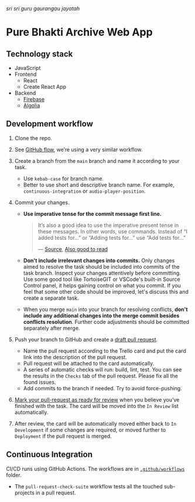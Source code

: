 _sri sri guru gaurangau jayatah_

# Pure Bhakti Archive Web App

## Technology stack

- JavaScript
- Frontend
  - React
  - Create React App
- Backend
  - [Firebase](https://firebase.google.com/docs/)
  - [Algolia](https://www.algolia.com/doc/)

## Development workflow

1. Clone the repo.
1. See [GitHub flow](https://guides.github.com/introduction/flow/), we’re using a very similar workflow.
1. Create a branch from the `main` branch and name it according to your task.

   - Use `kebab-case` for branch name.
   - Better to use short and descriptive branch name. For example, `continuous-integration` or `audio-player-position`.

1. Commit your changes.

   - **Use imperative tense for the commit message first line.**

     > It’s also a good idea to use the imperative present tense in these messages. In other words, use commands. Instead of “I added tests for…” or “Adding tests for…” use “Add tests for…”
     >
     > — [Source](https://www.git-scm.com/book/id/v2/Distributed-Git-Contributing-to-a-Project), [Also good to read](https://medium.com/@danielfeelfine/commit-verbs-101-why-i-like-to-use-this-and-why-you-should-also-like-it-d3ed2689ef70)

   - **Don't include irrelevant changes into commits.** Only changes aimed to resolve the task should be included into commits of the task branch. Inspect your changes attentively before committing. Use some good tool like TortoiseGIT or VSCode's built-in Source Control panel, it helps gaining control on what you commit. If you feel that some other code should be improved, let's discuss this and create a separate task.

   - When you merge `main` into your branch for resolving conflicts, **don't include any additional changes into the merge commit besides conflicts resolution**. Further code adjustments should be committed separately after merge.

1. Push your branch to GitHub and create a [draft pull request](https://docs.github.com/en/free-pro-team@latest/github/collaborating-with-issues-and-pull-requests/about-pull-requests#draft-pull-requests).

   - Name the pull request according to the Trello card and put the card link into the description of the pull request.
   - Pull request will be attached to the card automatically.
   - A series of automatic checks will run: build, lint, test. You can see the results in the `Checks` tab of the pull request. Please fix all the found issues.
   - Add commits to the branch if needed. Try to avoid force-pushing.

1. [Mark your pull-request as ready for review](https://help.github.com/en/articles/changing-the-stage-of-a-pull-request) when you believe you’ve finished with the task. The card will be moved into the `In Review` list automatically.
1. After review, the card will be automatically moved either back to `In Development` if some changes are required, or moved further to `Deployment` if the pull request is merged.

## Continuous Integration

CI/CD runs using GitHub Actions. The workflows are in [`.github/workflows`](.github/workflows) folder.

- The `pull-request-check-suite` workflow tests all the touched sub-projects in a pull request.
